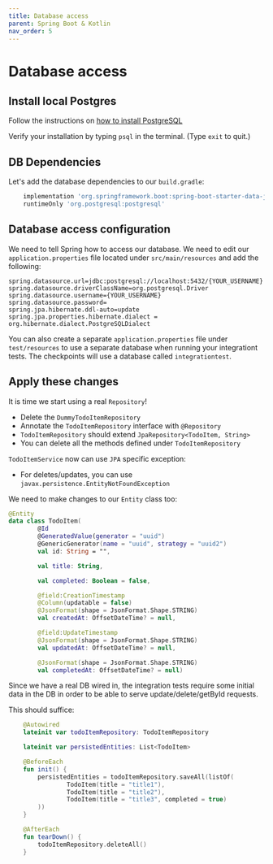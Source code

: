 ```yaml
---
title: Database access
parent: Spring Boot & Kotlin
nav_order: 5
---
```


# Database access

## Install local Postgres
Follow the instructions on [how to install PostgreSQL](http://postgresguide.com/setup/install.html)

Verify your installation by typing `psql` in the terminal. (Type `exit` to quit.)

## DB Dependencies
Let's add the database dependencies to our `build.gradle`:

```groovy
	implementation 'org.springframework.boot:spring-boot-starter-data-jpa'
    runtimeOnly 'org.postgresql:postgresql'
```

## Database access configuration
We need to tell Spring how to access our database. We need to edit our `application.properties`
file located under `src/main/resources` and add the following:
```properties
spring.datasource.url=jdbc:postgresql://localhost:5432/{YOUR_USERNAME}
spring.datasource.driverClassName=org.postgresql.Driver
spring.datasource.username={YOUR_USERNAME}
spring.datasource.password=
spring.jpa.hibernate.ddl-auto=update
spring.jpa.properties.hibernate.dialect = org.hibernate.dialect.PostgreSQLDialect
```

You can also create a separate `application.properties` file under `test/resources` to use a separate 
database when running your integrationt tests. The checkpoints will use a database called `integrationtest`.

## Apply these changes
It is time we start using a real `Repository`!
* Delete the `DummyTodoItemRepository`
* Annotate the `TodoItemRepository` interface with `@Repository`
* `TodoItemRepository` should extend `JpaRepository<TodoItem, String>`
* You can delete all the methods defined under `TodoItemRepository`

`TodoItemService` now can use `JPA` specific exception:
* For deletes/updates, you can use `javax.persistence.EntityNotFoundException`

We need to make changes to our `Entity` class too:
```kotlin
@Entity
data class TodoItem(
        @Id
        @GeneratedValue(generator = "uuid")
        @GenericGenerator(name = "uuid", strategy = "uuid2")
        val id: String = "",

        val title: String,

        val completed: Boolean = false,

        @field:CreationTimestamp
        @Column(updatable = false)
        @JsonFormat(shape = JsonFormat.Shape.STRING)
        val createdAt: OffsetDateTime? = null,

        @field:UpdateTimestamp
        @JsonFormat(shape = JsonFormat.Shape.STRING)
        val updatedAt: OffsetDateTime? = null,

        @JsonFormat(shape = JsonFormat.Shape.STRING)
        val completedAt: OffsetDateTime? = null)
```

Since we have a real DB wired in, the integration tests require some initial data
in the DB in order to be able to serve update/delete/getById requests.

This should suffice:
```kotlin
    @Autowired
    lateinit var todoItemRepository: TodoItemRepository

    lateinit var persistedEntities: List<TodoItem>

    @BeforeEach
    fun init() {
        persistedEntities = todoItemRepository.saveAll(listOf(
                TodoItem(title = "title1"),
                TodoItem(title = "title2"),
                TodoItem(title = "title3", completed = true)
        ))
    }

    @AfterEach
    fun tearDown() {
        todoItemRepository.deleteAll()
    }
```